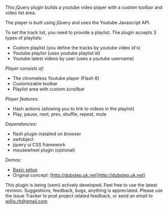 This jQuery plugin builds a youtube video player with a custom toolbar and video list area.

The player is built using jQuery and uses the Youtube Javascript API.

To set the track list, you need to provide a playlist. The plugin accepts 3 types of playlists:

 * Custom playlist (you define the tracks by youtube video id's)
 * Youtube playlist (uses youtube playlist id)
 * Youtube latest videos by user (uses a youtube username)

*Player consists of:*

 * The chromeless Youtube player (Flash 8)
 * Customizable toolbar 
 * Playlist area with custom scrollbar

 *Player features:*

 * Hash actions (allowing you to link to videos in the playlist)
 * Play, pause, next, prev, shuffle, repeat, mute

*Dependancies:*

 * flash plugin installed on browser
 * swfobject
 * jquery ui CSS framework
 * mousewheel plugin (optional)

*Demos:*

 * [Basic setup](http://badsyntax.github.com/demos/youtube-player/player-example.html)
 * Original concept: [http://dubstep.uk.net](http://dubstep.uk.net)

This plugin is being (semi) actively developed. Feel free to use the latest revision.
Suggestions, feedback, bugs, anything is appreciated. Please use the Issue Tracker to post project related feedback, or send an email to willis.rh@gmail.com
